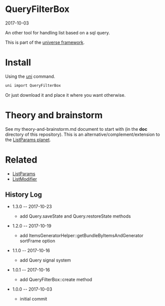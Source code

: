 QueryFilterBox
===========
2017-10-03



An other tool for handling list based on a sql query.


This is part of the [universe framework](https://github.com/karayabin/universe-snapshot).


Install
==========
Using the [uni](https://github.com/lingtalfi/universe-naive-importer) command.
```bash
uni import QueryFilterBox
```

Or just download it and place it where you want otherwise.




Theory and brainstorm
=======================

See my theory-and-brainstorm.md document to start with (in the **doc** directory of this repository).
This is an alternative/complement/extension to the [ListParams planet](https://github.com/lingtalfi/ListParams).







Related
=============

- [ListParams](https://github.com/lingtalfi/ListParams)
- [ListModifier](https://github.com/lingtalfi/ListModifier)



History Log
------------------
    
- 1.3.0 -- 2017-10-23

    - add Query.saveState and Query.restoreState methods
    
- 1.2.0 -- 2017-10-19

    - add ItemsGeneratorHelper::getBundleByItemsAndGenerator sortFrame option
    
- 1.1.0 -- 2017-10-16

    - add Query signal system
    
- 1.0.1 -- 2017-10-16

    - add QueryFilterBox::create method
    
- 1.0.0 -- 2017-10-03

    - initial commit
